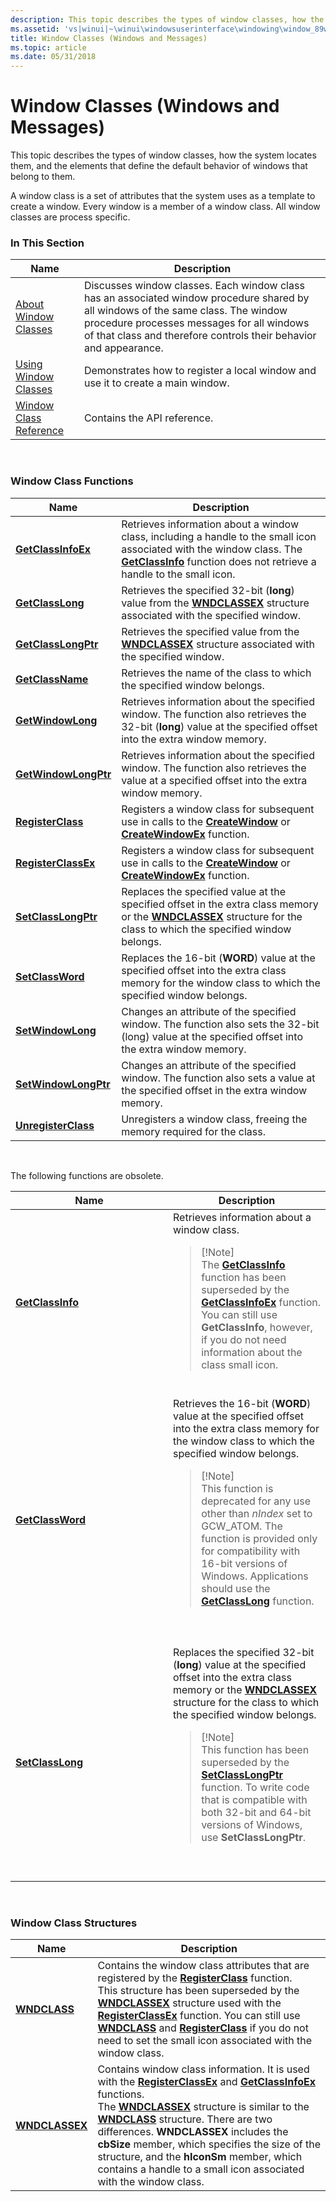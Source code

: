 ```yaml
---
description: This topic describes the types of window classes, how the system locates them, and the elements that define the default behavior of windows that belong to them.
ms.assetid: 'vs|winui|~\winui\windowsuserinterface\windowing\window_89windowclasse.htm'
title: Window Classes (Windows and Messages)
ms.topic: article
ms.date: 05/31/2018
---
```


# Window Classes (Windows and Messages)

This topic describes the types of window classes, how the system locates them, and the elements that define the default behavior of windows that belong to them.

A window class is a set of attributes that the system uses as a template to create a window. Every window is a member of a window class. All window classes are process specific.

### In This Section



| Name                                                 | Description                                                                                                                                                                                                                                                    |
|------------------------------------------------------|----------------------------------------------------------------------------------------------------------------------------------------------------------------------------------------------------------------------------------------------------------------|
| [About Window Classes](about-window-classes.md)     | Discusses window classes. Each window class has an associated window procedure shared by all windows of the same class. The window procedure processes messages for all windows of that class and therefore controls their behavior and appearance.<br/> |
| [Using Window Classes](using-window-classes.md)     | Demonstrates how to register a local window and use it to create a main window.<br/>                                                                                                                                                                     |
| [Window Class Reference](window-class-reference.md) | Contains the API reference.<br/>                                                                                                                                                                                                                         |



 

### Window Class Functions



| Name                                         | Description                                                                                                                                                                                                                   |
|----------------------------------------------|-------------------------------------------------------------------------------------------------------------------------------------------------------------------------------------------------------------------------------|
| [**GetClassInfoEx**](/windows/win32/api/winuser/nf-winuser-getclassinfoexa)     | Retrieves information about a window class, including a handle to the small icon associated with the window class. The [**GetClassInfo**](/windows/win32/api/winuser/nf-winuser-getclassinfoa) function does not retrieve a handle to the small icon.<br/> |
| [**GetClassLong**](/windows/win32/api/winuser/nf-winuser-getclasslonga)         | Retrieves the specified 32-bit (**long**) value from the [**WNDCLASSEX**](/windows/win32/api/winuser/ns-winuser-wndclassexa) structure associated with the specified window. <br/>                                                                         |
| [**GetClassLongPtr**](/windows/win32/api/winuser/nf-winuser-getclasslongptra)   | Retrieves the specified value from the [**WNDCLASSEX**](/windows/win32/api/winuser/ns-winuser-wndclassexa) structure associated with the specified window.<br/>                                                                                            |
| [**GetClassName**](/windows/win32/api/winuser/nf-winuser-getclassname)         | Retrieves the name of the class to which the specified window belongs. <br/>                                                                                                                                            |
| [**GetWindowLong**](/windows/win32/api/winuser/nf-winuser-getwindowlonga)       | Retrieves information about the specified window. The function also retrieves the 32-bit (**long**) value at the specified offset into the extra window memory.<br/>                                                    |
| [**GetWindowLongPtr**](/windows/win32/api/winuser/nf-winuser-getwindowlongptra) | Retrieves information about the specified window. The function also retrieves the value at a specified offset into the extra window memory.<br/>                                                                        |
| [**RegisterClass**](/windows/win32/api/winuser/nf-winuser-registerclassa)       | Registers a window class for subsequent use in calls to the [**CreateWindow**](/windows/win32/api/winuser/nf-winuser-createwindowa) or [**CreateWindowEx**](/windows/win32/api/winuser/nf-winuser-createwindowexa) function.<br/>                                                             |
| [**RegisterClassEx**](/windows/win32/api/winuser/nf-winuser-registerclassexa)   | Registers a window class for subsequent use in calls to the [**CreateWindow**](/windows/win32/api/winuser/nf-winuser-createwindowa) or [**CreateWindowEx**](/windows/win32/api/winuser/nf-winuser-createwindowexa) function. <br/>                                                            |
| [**SetClassLongPtr**](/windows/win32/api/winuser/nf-winuser-setclasslongptra)   | Replaces the specified value at the specified offset in the extra class memory or the [**WNDCLASSEX**](/windows/win32/api/winuser/ns-winuser-wndclassexa) structure for the class to which the specified window belongs.<br/>                              |
| [**SetClassWord**](/windows/win32/api/winuser/nf-winuser-setclassword)         | Replaces the 16-bit (**WORD**) value at the specified offset into the extra class memory for the window class to which the specified window belongs.<br/>                                                               |
| [**SetWindowLong**](/windows/win32/api/winuser/nf-winuser-setwindowlonga)       | Changes an attribute of the specified window. The function also sets the 32-bit (long) value at the specified offset into the extra window memory.<br/>                                                                 |
| [**SetWindowLongPtr**](/windows/win32/api/winuser/nf-winuser-setwindowlongptra) | Changes an attribute of the specified window. The function also sets a value at the specified offset in the extra window memory.<br/>                                                                                   |
| [**UnregisterClass**](/windows/win32/api/winuser/nf-winuser-unregisterclassa)   | Unregisters a window class, freeing the memory required for the class. <br/>                                                                                                                                            |



 

The following functions are obsolete.



<table>
<colgroup>
<col style="width: 50%" />
<col style="width: 50%" />
</colgroup>
<thead>
<tr class="header">
<th>Name</th>
<th>Description</th>
</tr>
</thead>
<tbody>
<tr class="odd">
<td><a href="/windows/desktop/api/winuser/nf-winuser-getclassinfoa"><strong>GetClassInfo</strong></a></td>
<td>Retrieves information about a window class. <br/>
<blockquote>
[!Note]<br />
The <a href="/windows/desktop/api/winuser/nf-winuser-getclassinfoa"><strong>GetClassInfo</strong></a> function has been superseded by the <a href="/windows/desktop/api/winuser/nf-winuser-getclassinfoexa"><strong>GetClassInfoEx</strong></a> function. You can still use <strong>GetClassInfo</strong>, however, if you do not need information about the class small icon.
</blockquote>
<br/></td>
</tr>
<tr class="even">
<td><a href="/windows/desktop/api/winuser/nf-winuser-getclassword"><strong>GetClassWord</strong></a></td>
<td>Retrieves the 16-bit (<strong>WORD</strong>) value at the specified offset into the extra class memory for the window class to which the specified window belongs.
<blockquote>
[!Note]<br />
This function is deprecated for any use other than <em>nIndex</em> set to GCW_ATOM. The function is provided only for compatibility with 16-bit versions of Windows. Applications should use the <a href="/windows/desktop/api/winuser/nf-winuser-getclasslonga"><strong>GetClassLong</strong></a> function.
</blockquote>
<br/> <br/></td>
</tr>
<tr class="odd">
<td><a href="/windows/desktop/api/winuser/nf-winuser-setclasslonga"><strong>SetClassLong</strong></a></td>
<td>Replaces the specified 32-bit (<strong>long</strong>) value at the specified offset into the extra class memory or the <a href="/windows/win32/api/winuser/ns-winuser-wndclassexa"><strong>WNDCLASSEX</strong></a> structure for the class to which the specified window belongs.
<blockquote>
[!Note]<br />
This function has been superseded by the <a href="/windows/desktop/api/winuser/nf-winuser-setclasslongptra"><strong>SetClassLongPtr</strong></a> function. To write code that is compatible with both 32-bit and 64-bit versions of Windows, use <strong>SetClassLongPtr</strong>.
</blockquote>
<br/> <br/></td>
</tr>
</tbody>
</table>



 

### Window Class Structures



| Name                             | Description                                                                                                                                                                                                                                                                                                                                                                                                                                                                                                           |
|----------------------------------|-----------------------------------------------------------------------------------------------------------------------------------------------------------------------------------------------------------------------------------------------------------------------------------------------------------------------------------------------------------------------------------------------------------------------------------------------------------------------------------------------------------------------|
| [**WNDCLASS**](/windows/win32/api/winuser/ns-winuser-wndclassa)     | Contains the window class attributes that are registered by the [**RegisterClass**](/windows/win32/api/winuser/nf-winuser-registerclassa) function. <br/> This structure has been superseded by the [**WNDCLASSEX**](/windows/win32/api/winuser/ns-winuser-wndclassexa) structure used with the [**RegisterClassEx**](/windows/win32/api/winuser/nf-winuser-registerclassexa) function. You can still use [**WNDCLASS**](/windows/win32/api/winuser/ns-winuser-wndclassa) and [**RegisterClass**](/windows/win32/api/winuser/nf-winuser-registerclassa) if you do not need to set the small icon associated with the window class.<br/>                                                  |
| [**WNDCLASSEX**](/windows/win32/api/winuser/ns-winuser-wndclassexa) | Contains window class information. It is used with the [**RegisterClassEx**](/windows/win32/api/winuser/nf-winuser-registerclassexa) and [**GetClassInfoEx**](/windows/win32/api/winuser/nf-winuser-getclassinfoexa)  functions. <br/> The [**WNDCLASSEX**](/windows/win32/api/winuser/ns-winuser-wndclassexa) structure is similar to the [**WNDCLASS**](/windows/win32/api/winuser/ns-winuser-wndclassa) structure. There are two differences. **WNDCLASSEX** includes the **cbSize** member, which specifies the size of the structure, and the **hIconSm** member, which contains a handle to a small icon associated with the window class.<br/> |



 

 

 
